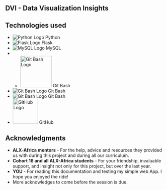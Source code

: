 ## DVI - Data Visualization Insights

## Technologies used
- ![Python Logo](https://www.python.org/static/img/python-logo.png) Python
- ![Flask Logo](https://flask.palletsprojects.com/en/2.1.x/_static/flask-icon.png) Flask
- ![MySQL Logo](https://www.mysql.com/common/logos/logo-mysql-170x115.png) MySQL
- - <img src="https://git-scm.com/images/logos/downloads/Git-Icon-1788C.png" alt="Git Bash Logo" width="100"> Git Bash
- ![Git Bash Logo](https://git-scm.com/images/logos/downloads/Git-Icon-1788C.png) Git Bash
- ![Git Bash Logo](https://git-scm.com/images/logos/downloads/Git-Icon-1788C.png) Git Bash
- <img src="https://github.githubassets.com/images/modules/logos_page/GitHub-Mark.png" alt="GitHub Logo" width="80"> GitHub

## Acknowledgments
- **ALX-Africa mentors** - For the help, advice and resources they provided us with during this project and during all our curriculum.
- **Cohort 16 and all ALX-Africa students** - For your friendship, invaluable support, and insight not only for this project, but over the last year.
- **YOU** - For reading this documentation and testing my simple web App. I hope you enjoyed the ride!
- More acknowledges to come before the session is due.

